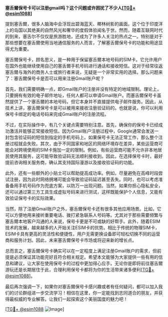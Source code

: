 **塞舌爾保号卡可以注册gmail吗？这个问题或许困扰了不少人[[TG💪+ @esim1088](https://t.me/s/esim1088)]**

提到塞舌爾，很多人脑海中会浮现出碧海蓝天、椰林树影的画面。这个位于印度洋上的岛国以其绝美的自然风光和奢华的度假体验闻名于世。然而，随着互联网时代的到来，塞舌尔不仅仅是旅游胜地，还成为了许多人关注的热点之一。特别是对于那些想要在塞舌爾使用当地通信服务的人而言，了解塞舌爾保号卡的功能和用途显得尤为重要。

塞舌爾保号卡，顾名思义，是一种用于保留塞舌爾本地号码的SIM卡。它允许用户在国外也能继续使用自己的塞舌爾手机号码进行通话和接收短信。这对于经常往返塞舌爾与海外的商务人士或旅行者来说，无疑是一个非常实用的选择。那么问题来了：塞舌爾保号卡是否可以用来注册Gmail账户呢？

首先，我们需要明确一点，即Gmail账户的注册并没有特定的地域限制。理论上，只要拥有有效的电子邮件地址，任何人都可以申请Gmail账户。而塞舌爾保号卡虽然提供了一个塞舌爾的本地号码，但它本身并不直接提供电子邮件服务。因此，从技术上讲，塞舌爾保号卡是可以被用来接收注册验证码的。也就是说，你可以利用保号卡绑定的电话号码来完成Gmail账户的注册流程。

不过，在实际操作中，有几个关键点需要特别注意。首先，确保你的保号卡已经成功激活并能够正常接收短信。因为Gmail账户注册过程中，Google通常会发送一封包含验证码的短信到指定的手机号码上。如果保号卡无法正常工作，那么整个注册过程就会失败。其次，由于不同国家和地区的网络环境存在差异，某些运营商可能会对跨境使用的SIM卡施加一定的限制。例如，有些运营商可能不允许非本地居民使用其服务，这可能导致验证码无法顺利接收到。因此，在选择保号卡时，最好提前咨询相关服务商，确认其支持国际漫游以及接收验证码的功能。

此外，还有一些额外的小贴士可以帮助提高成功率。例如，尽量避免在高峰时段尝试注册，因为此时网络拥堵可能会导致验证码延迟甚至丢失。同时，也可以考虑准备备用手机号码作为兜底方案，以防万一出现问题。当然，如果你担心隐私安全，还可以通过第三方工具生成虚拟号码来进行测试，这样既能保护个人信息，又能有效验证保号卡的实际效果。

当然，除了注册Gmail账户之外，塞舌爾保号卡还有很多其他应用场景。比如，它可以方便地用来接听重要电话、拨打紧急联系人号码等。尤其对于那些需要频繁与塞舌爾本地客户沟通的人来说，保号卡更是不可或缺的好帮手。此外，随着ESIM技术的发展，越来越多的人开始关注ESIM卡的优势。相比于传统的物理SIM卡，ESIM卡具有更高的灵活性和便捷性，用户无需更换设备即可轻松切换不同的运营商和服务计划。因此，未来塞舌爾保号卡市场或将迎来新的增长点。

总而言之，塞舌爾保号卡确实可以在一定程度上满足注册Gmail账户的需求，但前提是必须保证其功能完好且符合相关规定。希望本文能够为大家提供一些有用的信息和建议，让大家在使用保号卡的过程中更加得心应手。无论你是即将前往塞舌爾游玩还是长期居住于此，合理利用保号卡都将为你的生活带来诸多便利[[TG💪+ @esim1088](https://t.me/s/esim1088)]。

最后再次强调一下，如果你对塞舌爾保号卡感兴趣或者有任何疑问，都可以加入我们的讨论群组进一步交流学习！相信在这里，你一定能找到志同道合的朋友，并获得最权威的专业解答。让我们一起探索这个美丽国度的魅力吧！

[[TG💪+ @esim1088](https://t.me/s/esim1088) ![Image](https://i.postimg.cc/4NQfJmqS/Snipaste-2025-05-13-00-14-12.png)]